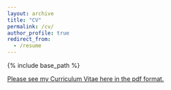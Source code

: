 ```yaml
---
layout: archive
title: "CV"
permalink: /cv/
author_profile: true
redirect_from:
  - /resume
---
```


{% include base_path %}

[Please see my Curriculum Vitae here in the pdf format.](/files/cv_pawel_struski_aug2025.pdf)